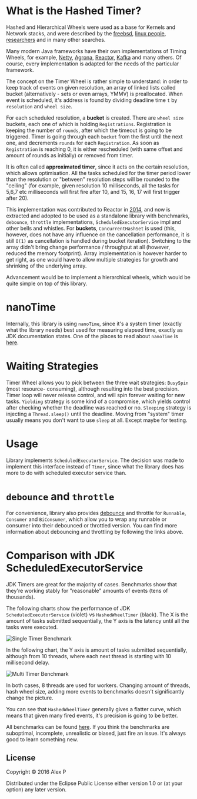 # What is the Hashed Timer?

Hashed and Hierarchical Wheels were used as a base for Kernels and Network stacks, and
were described by the [freebsd](http://people.freebsd.org/~davide/asia/callout_paper.pdf),
[linux people](http://lwn.net/Articles/156329/),
[researchers](http://www.cs.columbia.edu/~nahum/w6998/papers/ton97-timing-wheels.pdf) and
in many other searches.

Many modern Java frameworks have their own implementations of Timing Wheels, for example,
[Netty](https://github.com/netty/netty/blob/4.1/common/src/main/java/io/netty/util/HashedWheelTimer.java),
[Agrona](https://github.com/real-logic/Agrona/blob/master/src/main/java/uk/co/real_logic/agrona/TimerWheel.java),
[Reactor](https://github.com/reactor/reactor-core/blob/master/src/main/java/reactor/core/timer/HashWheelTimer.java),
[Kafka](https://github.com/apache/kafka/blob/trunk/core/src/main/scala/kafka/utils/timer/Timer.scala)
and many others. Of course, every implementation is adapted for the needs of the particular
framework.

The concept on the Timer Wheel is rather simple to understand: in order to keep track
of events on given resolution, an array of linked lists called bucket (alternatively - sets or even
arrays, YMMV) is preallocated. When event is scheduled, it's address is found by
dividing deadline time `t` by `resolution` and `wheel size`.

For each scheduled resolution, a __bucket__ is created. There are `wheel size` buckets,
each one of which is holding `Registrations`. Registration is keeping the number of `rounds`,
after which the timeout is going to be triggered. Timer is going through each `bucket` from
the first until the next one, and decrements `rounds` for each `Registration`. As soon
as `Registration` is reaching 0, it is either rescheduled (with same offset and amount of rounds
as initially) or removed from timer.

It is often called __approximated timer__, since it acts on the certain resolution, which
allows optimisation. All the tasks scheduled for the timer period lower than the resolution
or "between" resolution steps will be rounded to the "ceiling" (for example, given resolution
10 milliseconds, all the tasks for 5,6,7 etc milliseconds will first fire after 10, and
15, 16, 17 will first trigger after 20).

This implementation was contributed to Reactor in [2014](https://github.com/reactor/reactor/commit/53c0dcfab40b91838694843729c85c2effe7272b),
and now is extracted and adopted to be used as a standalone library with benchmarks,
`debounce`, `throttle` implementations, `ScheduledExecutorService` impl and
other bells and whistles. For __buckets__, `ConcurrentHashSet` is used (this, however,
does not have any influence on the cancellation performance, it is still `O(1)` as
cancellation is handled during bucket iteration). Switching to the array didn't bring
change performance / throughput at all (however, reduced the memory footprint). Array
implementation is however harder to get right, as one would have to allow multiple
strategies for growth and shrinking of the underlying array.

Advancement would be to implement a hierarchical wheels, which would be quite simple
on top of this library.

# nanoTime

Internally, this library is using `nanoTime`, since it's a system timer (exactly
what the library needs) best used for measuring elapsed time, exactly as JDK documentation
states. One of the places to read about `nanoTime` is [here](http://shipilev.net/blog/2014/nanotrusting-nanotime/).

# Waiting Strategies

Timer Wheel allows you to pick between the three wait strategies: `BusySpin` (most resource-
consuming), although resulting into the best precision. Timer loop will never release control,
and will spin forever waiting for new tasks. `Yielding` strategy is some kind of a compromise,
which yields control after checking whether the deadline was reached or no. `Sleeping` strategy
is injecting a `Thread.sleep()` until the deadline. Moving from "system" timer usually means
you don't want to use `sleep` at all. Except maybe for testing.

# Usage

Library implements `ScheduledExecutorService`. The decision was made to implement this
interface instead of `Timer`, since what the library does has more to do with scheduled
executor service than.

# `debounce` and `throttle`

For convenience, library also provides [debounce](http://rxmarbles.com/#debounce) and throttle for `Runnable`,
`Consumer` and `BiConsumer`, which allow you to wrap any runnable or consumer into
their debounced or throttled version. You can find more information about debouncing
and throttling by following the links above.

# Comparison with JDK ScheduledExecutorService

JDK Timers are great for the majority of cases. Benchmarks show that they're working
stably for "reasonable" amounts of events (tens of thousands).

The following charts show the performance of JDK `ScheduledExecutorService` (violet)
vs `HashedWheelTimer` (black). The X is the amount of tasks submitted sequentially,
the Y axis is the latency until all the tasks were executed.

![Single Timer Benchmark](https://raw.githubusercontent.com/ifesdjeen/hashed-wheel-timer/master/doc/images/single_timer.png)

In the following chart, the Y axis is amount of tasks submitted sequentially, although
from 10 threads, where each next thread is starting with 10 millisecond delay.

![Multi Timer Benchmark](https://raw.githubusercontent.com/ifesdjeen/hashed-wheel-timer/master/doc/images/multi_timer.png)

In both cases, 8 threads are used for workers. Changing amount of threads, hash wheel
size, adding more events to benchmarks doesn't significantly change the picture.

You can see that `HashedWheelTimer` generally gives a flatter curve, which means that given
many fired events, it's precision is going to be better.

All benchmarks can be found [here](https://github.com/ifesdjeen/hashed-wheel-timer/tree/master/bench).
If you think the benchmarks are suboptimal, incomplete, unrealistic or biased, just
fire an issue. It's always good to learn something new.

## License

Copyright © 2016 Alex P

Distributed under the Eclipse Public License either version 1.0 or (at
your option) any later version.
